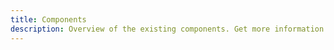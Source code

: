 ```yaml
---
title: Components
description: Overview of the existing components. Get more information from repo CHANGELOG.
---
```


<Overview />